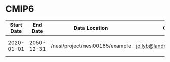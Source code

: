 # CMIP6

| Start Date  | End Date   | Data Location                                         | Contact                       | Description |
| ---         | ---        | ---                                                   | ---                           | ---       |
| 2020-01-01  | 2050-12-31 | /nesi/project/nesi00165/example                       | jollyb@landcareresearch.co.nz | Some example subset |